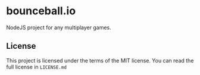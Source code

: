 # bounceball.io

NodeJS project for any multiplayer games.

## License

This project is licensed under the terms of the MIT license. You can read the full license in `LICENSE.md`